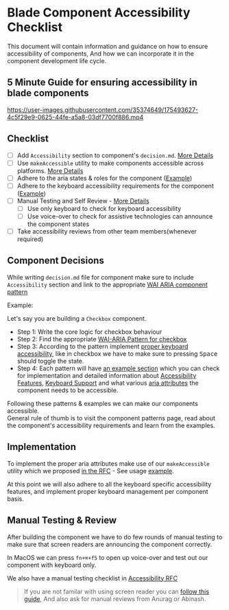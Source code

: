 # Blade Component Accessibility Checklist <!-- omit in toc -->

This document will contain information and guidance on how to ensure accessibility of components,
And how we can incorporate it in the component development life cycle.

## 5 Minute Guide for ensuring accessibility in blade components

https://user-images.githubusercontent.com/35374649/175493627-4c5f29e9-0625-44fe-a5a8-03df7700f886.mp4

## Checklist
- [ ] Add `Accessibility` section to component's `decision.md`. [More Details](#component-decisions)
- [ ] Use `makeAccessible` utility to make components accessible across platforms. [More Details](#implementations)
- [ ] Adhere to the aria states & roles for the component ([Example](https://www.w3.org/WAI/ARIA/apg/example-index/checkbox/checkbox.html#rps_label))
- [ ] Adhere to the keyboard accessibility requirements for the component ([Example](https://www.w3.org/WAI/ARIA/apg/example-index/checkbox/checkbox.html#kbd_label))
- [ ] Manual Testing and Self Review - [More Details](#manual-testing--review)
    - [ ] Use only keyboard to check for keyboard accessibility
    - [ ] Use voice-over to check for assistive technologies can announce the component states
- [ ] Take accessibility reviews from other team members(whenever required)

## Component Decisions

While writing `decision.md` file for component make sure to include `Accessibility` section and link to the appropriate [WAI ARIA component pattern](https://www.w3.org/WAI/ARIA/apg/patterns/) 

Example: 

Let's say you are building a `Checkbox` component. 

- Step 1: Write the core logic for checkbox behaviour 
- Step 2: Find the appropriate [WAI-ARIA Pattern for checkbox](https://www.w3.org/WAI/ARIA/apg/patterns/checkbox/)
- Step 3: According to the pattern implement [proper keyboard accessibility](https://www.w3.org/WAI/ARIA/apg/patterns/checkbox/#keyboard-interaction-5), like in checkbox we have to make sure to pressing <kbd>Space</kbd> should toggle the state. 
- Step 4: Each pattern will have [an example section](https://www.w3.org/WAI/ARIA/apg/patterns/checkbox/#examples-1) which you can check for implementation and detailed information about [Accessibility Features](https://www.w3.org/WAI/ARIA/apg/example-index/checkbox/checkbox.html#accessibilityfeatures), [Keyboard Support](https://www.w3.org/WAI/ARIA/apg/example-index/checkbox/checkbox.html#kbd_label) and what various [aria attributes](https://www.w3.org/WAI/ARIA/apg/example-index/checkbox/checkbox.html#rps_label) the component needs to be accessible. 
  
Following these patterns & examples we can make our components accessible.  
General rule of thumb is to visit the component patterns page, read about the component's accessibility requirements and learn from the examples.

## Implementation

To implement the proper aria attributes make use of our `makeAccessible` utility which we proposed [in the RFC](https://github.com/razorpay/blade/blob/master/rfcs/2022-04-09-accessibility.md#platform-specific-implementation--5) - See usage [example](https://github.com/razorpay/blade/blob/master/packages/blade/src/storybook-recipes/AccessibilityInterop/AccessibilityInteropDemo.web.tsx). 

At this point we will also adhere to all the keyboard specific accessibility features, and implement proper keyboard management per component basis. 

## Manual Testing & Review

After building the component we have to do few rounds of manual testing to make sure that screen readers are announcing the component correctly.

In MacOS we can press `fn+⌘+f5` to open up voice-over and test out our component with keyboard only. 

We also have a manual testing checklist in [Accessibility RFC](https://github.com/razorpay/blade/blob/master/rfcs/2022-04-09-accessibility.md#manual-testing)

> If you are not familar with using screen reader you can [follow this guide](https://dequeuniversity.com/tips/learn-voiceover),
> And also ask for manual reviews from Anurag or Abinash.

